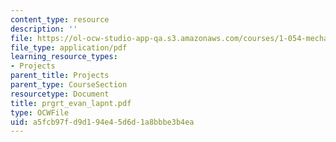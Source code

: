 ```yaml
---
content_type: resource
description: ''
file: https://ol-ocw-studio-app-qa.s3.amazonaws.com/courses/1-054-mechanics-and-design-of-concrete-structures-spring-2004/a5fcb97fd9d194e45d6d1a8bbbe3b4ea_prgrt_evan_lapnt.pdf
file_type: application/pdf
learning_resource_types:
- Projects
parent_title: Projects
parent_type: CourseSection
resourcetype: Document
title: prgrt_evan_lapnt.pdf
type: OCWFile
uid: a5fcb97f-d9d1-94e4-5d6d-1a8bbbe3b4ea
---
```

